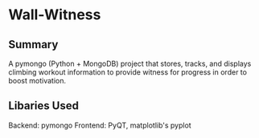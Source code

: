 # Wall-Witness
## Summary
A pymongo (Python + MongoDB) project that stores, tracks, and displays climbing workout information to provide witness for progress in order to boost motivation.

## Libaries Used
Backend:  pymongo
Frontend: PyQT, matplotlib's pyplot
